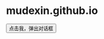 # mudexin.github.io
<!DOCTYPE HTML>
<html>
<head>
<meta http-equiv="Content-Type" content="text/html; charset=utf-8" />
<title>alert</title>
  <script type="text/javascript">
  function rec(){
    var mychar="I love JavaScript";
    alert(mychar);

  }
  </script>
</head>
<body>
    <input name="button" type="button" onClick="rec()" value="点击我，弹出对话框" />
</body>
</html>
